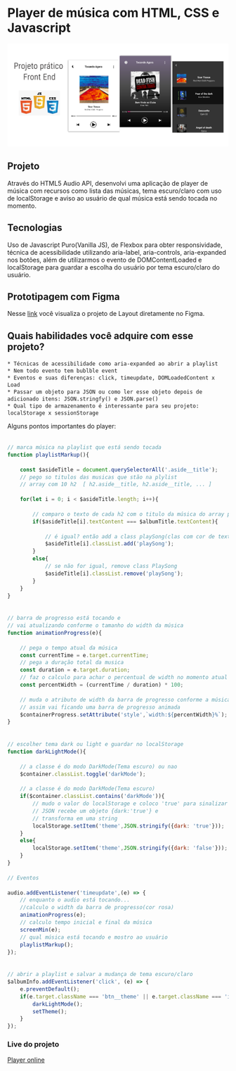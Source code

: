 # Player de música com HTML, CSS e Javascript
 
 ![apresentação do projeto](projeto-criado.png)

## Projeto

Através do HTML5 Audio API, desenvolvi uma aplicação de player de música com recursos como lista das músicas, tema escuro/claro com uso de localStorage e aviso ao usuário de qual música está sendo tocada no momento. 


## Tecnologias

Uso de Javascript Puro(Vanilla JS), de Flexbox para obter responsividade, técnica de acessibilidade utilizando aria-label, aria-controls, aria-expanded nos botões, além de utilizarmos o evento de DOMContentLoaded e localStorage para guardar a escolha do usuário por tema escuro/claro do usuário.


## Prototipagem com Figma

Nesse [link](https://www.figma.com/file/86FIiUJdrxZm5DdHI2Wl3J/Player-Musica?node-id=0%3A1 "Layout no Figma") você visualiza o projeto de Layout diretamente no Figma. 


## Quais habilidades você adquire com esse projeto?

    * Técnicas de acessibilidade como aria-expanded ao abrir a playlist
    * Nem todo evento tem bublble event
    * Eventos e suas diferenças: click, timeupdate, DOMLoadedContent x Load
    * Passar um objeto para JSON ou como ler esse objeto depois de adicionado itens: JSON.stringfy() e JSON.parse()
    * Qual tipo de armazenamento é interessante para seu projeto: localStorage x sessionStorage

Alguns pontos importantes do player:

```javascript

// marca música na playlist que está sendo tocada
function playlistMarkup(){

    const $asideTitle = document.querySelectorAll('.aside__title');
    // pego so titulos das musicas que stão na plylist
    // array com 10 h2  [ h2.aside__title, h2.aside__title, ... ]

    for(let i = 0; i < $asideTitle.length; i++){

        // comparo o texto de cada h2 com o titulo da música do array principal 'music'
        if($asideTitle[i].textContent === $albumTitle.textContent){

            // é igual? então add a class playSong(clas com cor de texto rosa)
            $asideTitle[i].classList.add('playSong');
        }
        else{
            // se não for igual, remove class PlaySong
            $asideTitle[i].classList.remove('playSong');
        }
    }
}


// barra de progresso está tocando e 
// vai atualizando conforme o tamanho do width da música
function animationProgress(e){

    // pega o tempo atual da música
    const currentTime = e.target.currentTime;
    // pega a duração total da musica
    const duration = e.target.duration;
    // faz o calculo para achar o percentual de width no momento atual
    const percentWidth = (currentTime / duration) * 100;
    
    // muda o atributo de width da barra de progresso conforme a música vai tocando
    // assim vai ficando uma barra de progresso animada
    $containerProgress.setAttribute('style',`width:${percentWidth}%`);
}


// escolher tema dark ou light e guardar no localStorage
function darkLightMode(){

    // a classe é do modo DarkMode(Tema escuro) ou nao
    $container.classList.toggle('darkMode');
    
    // a classe é do modo DarkMode(Tema escuro)
    if($container.classList.contains('darkMode')){
        // mudo o valor do localStorage e coloco 'true' para sinalizar modo escuro;
        // JSON recebe um objeto {dark:'true'} e
        // transforma em uma string
        localStorage.setItem('theme',JSON.stringify({dark: 'true'}));        
    }
    else{
        localStorage.setItem('theme',JSON.stringify({dark: 'false'}));
    }
}

// Eventos

audio.addEventListener('timeupdate',(e) => {
    // enquanto o audio está tocando...
    //calculo o width da barra de progresso(cor rosa)
    animationProgress(e);
    // calculo tempo inicial e final da música
    screenMin(e);
    // qual música está tocando e mostro ao usuário
    playlistMarkup();
});


// abrir a playlist e salvar a mudança de tema escuro/claro
$albumInfo.addEventListener('click', (e) => {
    e.preventDefault();
    if(e.target.className === 'btn__theme' || e.target.className === 'icon__mode'){
        darkLightMode();
        setTheme();
    }
});

```

### Live do projeto

[Player online](https://alessandradocouto.github.io/player-musica/)



